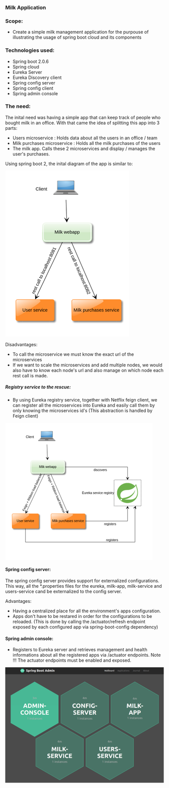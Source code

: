 ### Milk Application

### Scope:
- Create a simple milk management application for the purpouse of illustrating the usage of spring boot cloud and its components


### Technologies used:
- Spring boot 2.0.6
- Spring cloud
- Eureka Server
- Eureka Discovery client
- Spring config server
- Spring config client
- Spring admin console


### The need:

The inital need was having a simple app that can keep track of people who bought milk
in an office. With that came the idea of splitting this app into 3 parts:

- Users microservice : Holds data about all the users in an office / team
- Milk purchases microservice : Holds all the milk purchases of the users
- The milk app. Calls these 2 microservices and display / manages the user's purchases.

Using spring boot 2, the inital diagram of the app is similar to:

![alt text](app_state_1.png)


Disadvantages:

- To call the microservice we must know the exact url of the microservices
- If we want to scale the microservices and add multiple nodes, we would also have to know
each node's url and also manage on which node each rest call is made.

##### Registry service to the rescue:

- By using Eureka registry service, together with Netflix feign client, we can register 
all the microservices into Eureka and easily call them by only knowing the microservices id's (This abstraction is handled by Feign client)

 
![alt text](app_state_2.png)


#### Spring config server:

The spring config server provides support for externalized configurations.
This way, all the *.properties files for the eureka, milk-app, milk-service and users-service cand be externalized to
the config server.

Advantages:

- Having a centralized place for all the environment's apps configuration.
- Apps don't have to be restared in order for the configurations to be reloaded. 
(This is done by calling the /actuator/refresh endpoint exposed by each configured app via spring-boot-config dependency)

#### Spring admin console:

- Registers to Eureka server and retrieves management and health informations about all the registered apps via /actuator endpoints.
Note !!! The actuator endpoints must be enabled and exposed.


![alt text](admin_console.png)



 
